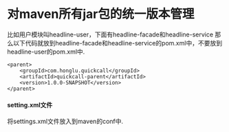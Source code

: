 # 对maven所有jar包的统一版本管理

比如用户模块叫headline-user，下面有headline-facade和headline-service
那么以下代码就放到headline-facade和headline-service的pom.xml中，不要放到headline-user的pom.xml中.
    
    <parent>
        <groupId>com.honglu.quickcall</groupId>
        <artifactId>quickcall-parent</artifactId>
        <version>1.0.0-SNAPSHOT</version>
    </parent>
    
    
#### setting.xml文件
将settings.xml文件放入到maven的conf中.